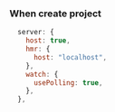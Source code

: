 ### When create project

```js:vite.config.js
  server: {
    host: true,
    hmr: {
      host: "localhost",
    },
    watch: {
      usePolling: true,
    },
  },
```
